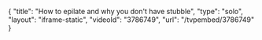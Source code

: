{
    "title": "How to epilate and why you don't have stubble",
    "type": "solo",
    "layout": "iframe-static",
    "videoId": "3786749",
    "url": "\/tvpembed\/3786749"
}